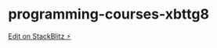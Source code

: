 # programming-courses-xbttg8

[Edit on StackBlitz ⚡️](https://stackblitz.com/edit/programming-courses-xbttg8)